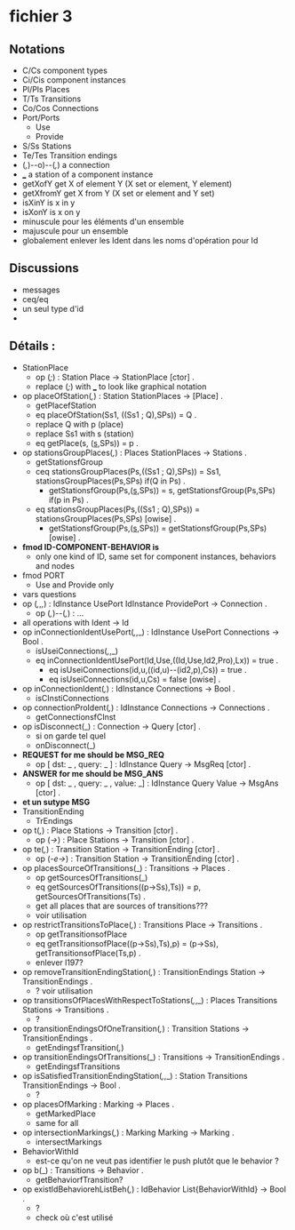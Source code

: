 # fichier 3
## Notations
- C/Cs component types
- Ci/Cis component instances
- Pl/Pls Places
- T/Ts Transitions
- Co/Cos Connections
- Port/Ports
	- Use
	- Provide
- S/Ss Stations
- Te/Tes Transition endings
- (_,_)--o)--(_,_) a connection
- [_](_) a station of a component instance
- getXofY get X of element Y (X set or element, Y element)
- getXfromY get X from Y (X set or element and Y set)
- isXinY is x in y
- isXonY is x on y
- minuscule pour les éléments d'un ensemble
- majuscule pour un ensemble
- globalement enlever les Ident dans les noms d'opération pour Id

## Discussions
- messages
- ceq/eq
- un seul type d'id
- 

## Détails :
- StationPlace
	- op (_;_) : Station Place -> StationPlace [ctor] .
	- replace (_;_) with [_](_) to look like graphical notation
- op placeOfStation(_,_) : Station StationPlaces -> [Place] .
	- getPlacefStation
	- eq placeOfStation(Ss1, ((Ss1 ; Q),SPs)) = Q .
	- replace Q with p (place)
	- replace Ss1 with s (station)
	- eq getPlace(s, ([s](p),SPs)) = p .
- op stationsGroupPlaces(_,_) : Places StationPlaces -> Stations .
	- getStationsfGroup
	- ceq stationsGroupPlaces(Ps,((Ss1 ; Q),SPs)) = Ss1, stationsGroupPlaces(Ps,SPs) if(Q in Ps) .
		- getStationsfGroup(Ps,([s](p),SPs)) = s, getStationsfGroup(Ps,SPs) if(p in Ps) .
  	- eq stationsGroupPlaces(Ps,((Ss1 ; Q),SPs)) =  stationsGroupPlaces(Ps,SPs) [owise] .
  		- getStationsfGroup(Ps,([s](p),SPs)) = getStationsfGroup(Ps,SPs) [owise] .
 - **fmod ID-COMPONENT-BEHAVIOR is**
 	- only one kind of ID, same set for component instances, behaviors and nodes
 - fmod PORT
 	- Use and Provide only
 - vars questions
 - op (_,_,_,_) : IdInstance UsePort IdInstance ProvidePort -> Connection .
	- op (_,_)--(_,_) : ...
- all operations with Ident -> Id
- op inConnectionIdentUsePort(_,_,_) :  IdInstance UsePort Connections -> Bool . 
	- isUseiConnections(_,_,_)
	- eq inConnectionIdentUsePort(Id,Use,((Id,Use,Id2,Pro),Lx)) = true  .  
		- eq isUseiConnections(id,u,((id,u)--(id2,p),Cs)) = true  . 
  		- eq isUseiConnections(id,u,Cs) = false [owise] .
 - op inConnectionIdent(_,_) :  IdInstance Connections -> Bool .
 	- isCInstiConnections
 - op connectionProIdent(_,_) :  IdInstance Connections -> Connections .
 	- getConnectionsfCInst
 - op isDisconnect(_) : Connection -> Query [ctor] . 
 	- si on garde tel quel
 	- onDisconnect(_)
 - **REQUEST for me should be MSG_REQ**
 	- op [ dst: _ , query: _ ] : IdInstance Query -> MsgReq [ctor] .
 - **ANSWER for me should be  MSG_ANS**
 	- op [ dst: _ , query: _ , value: _] : IdInstance Query Value -> MsgAns [ctor] .
 - **et un sutype MSG**
 - TransitionEnding
 	- TrEndings
 - op t(_,_) : Place Stations -> Transition [ctor] .
 	- op (_->_) : Place Stations -> Transition [ctor] .
 - op te(_,_) : Transition Station -> TransitionEnding [ctor] .
 	- op (_-e->_) : Transition Station -> TransitionEnding [ctor] .
 - op placesSourceOfTransitions(_) : Transitions -> Places .
 	- op getSourcesOfTransitions(_)
 	- eq getSourcesOfTransitions((p->Ss),Ts)) = p, getSourcesOfTransitions(Ts) .
 	- get all places that are sources of transitions???
 	- voir utilisation
 - op restrictTransitionsToPlace(_,_) : Transitions Place -> Transitions . 
 	- op getTransitionsofPlace
 	- eq getTransitionsofPlace((p->Ss),Ts),p) = (p->Ss), getTransitionsofPlace(Ts,p)  .
 	- enlever l197?
 - op removeTransitionEndingStation(_,_) : TransitionEndings Station -> TransitionEndings . 
 	- ? voir utilisation
 - op transitionsOfPlacesWithRespectToStations(_,_,_) : Places Transitions Stations -> Transitions .
 	- ?
 - op transitionEndingsOfOneTransition(_,_) : Transition Stations -> TransitionEndings .
 	- getEndingsfTransition(_,_)
 - op transitionEndingsOfTransitions(_) : Transitions -> TransitionEndings .
 	- getEndingsfTransitions
 - op isSatisfiedTransitionEndingStation(_,_,_) : Station Transitions TransitionEndings -> Bool .
 	- ?
 - op placesOfMarking : Marking -> Places .
 	- getMarkedPlace
 	- same for all
 - op  intersectionMarkings(_,_) : Marking Marking -> Marking . 
 	- intersectMarkings
 - BehaviorWithId
 	- est-ce qu'on ne veut pas identifier le push plutôt que le behavior ?
 - op b(_) : Transitions -> Behavior .
 	- getBehaviorfTransition?
 - op existIdBehaviorehListBeh(_,_) : IdBehavior List{BehaviorWithId} -> Bool .
 	- ?
 	- check où c'est utilisé
 	
